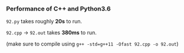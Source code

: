 ### Performance of C++ and Python3.6

`92.py` takes roughly **20s** to run.

`92.cpp` -> `92.out` takes **380ms** to run.

(make sure to compile using `g++ -std=g++11 -Ofast 92.cpp -o 92.out`)
